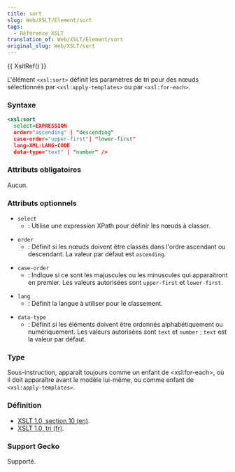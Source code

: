 ```yaml
---
title: sort
slug: Web/XSLT/Element/sort
tags:
  - Référence_XSLT
translation_of: Web/XSLT/Element/sort
original_slug: Web/XSLT/sort
---
```

{{ XsltRef() }}

L'élément `<xsl:sort>` définit les paramètres de tri pour des nœuds sélectionnés par `<xsl:apply-templates>` ou par `<xsl:for-each>`.

### Syntaxe

```xml
<xsl:sort
  select=EXPRESSION
  order="ascending" | "descending"
  case-order="upper-first"| "lower-first"
  lang=XML:LANG-CODE
  data-type="text" | "number" />
```

### Attributs obligatoires

Aucun.

### Attributs optionnels

- `select`
  - : Utilise une expression XPath pour définir les nœuds à classer.

<!---->

- `order`
  - : Définit si les nœuds doivent être classés dans l'ordre ascendant ou descendant. La valeur par défaut est `ascending`.

<!---->

- `case-order`
  - : Indique si ce sont les majuscules ou les minuscules qui apparaitront en premier. Les valeurs autorisées sont `upper-first` et `lower-first`.

<!---->

- `lang`
  - : Définit la langue à utiliser pour le classement.

<!---->

- `data-type`
  - : Définit si les éléments doivent être ordonnés alphabétiquement ou numériquement. Les valeurs autorisées sont `text` et `number`&nbsp;; `text` est la valeur par défaut.

### Type

Sous-instruction, apparaît toujours comme un enfant de \<xsl:for-each>, où il doit apparaître avant le modèle lui-même, ou comme enfant de `<xsl:apply-templates>`.

### Définition

- [XSLT 1.0, section 10 (en)](http://www.w3.org/TR/xslt#sorting).
- [XSLT 1.0, tri (fr)](http://xmlfr.org/w3c/TR/xslt/#sorting).

### Support Gecko

Supporté.
